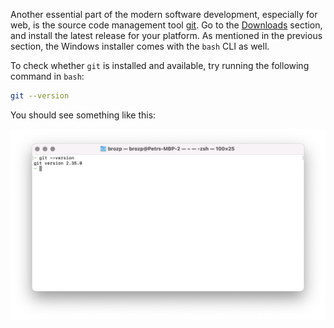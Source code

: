 Another essential part of the modern software development, especially for web, is the source code
management tool [git](https://git-scm.com). Go to the [Downloads](https://git-scm.com/downloads)
section, and install the latest release for your platform. As mentioned in the previous section,
the Windows installer comes with the `bash` CLI as well.

To check whether `git` is installed and available, try running the following command in `bash`:

```bash
git --version
```

You should see something like this:

![Checking git in terminal](git.png)
